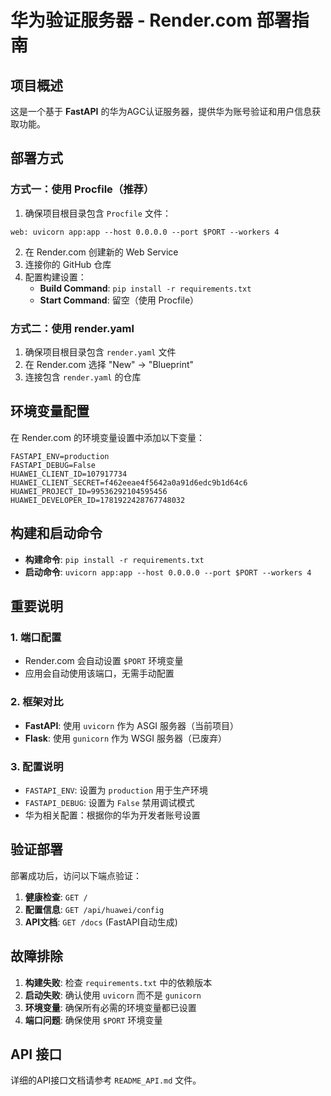 # 华为验证服务器 - Render.com 部署指南

## 项目概述

这是一个基于 **FastAPI** 的华为AGC认证服务器，提供华为账号验证和用户信息获取功能。

## 部署方式

### 方式一：使用 Procfile（推荐）

1. 确保项目根目录包含 `Procfile` 文件：
```
web: uvicorn app:app --host 0.0.0.0 --port $PORT --workers 4
```

2. 在 Render.com 创建新的 Web Service
3. 连接你的 GitHub 仓库
4. 配置构建设置：
   - **Build Command**: `pip install -r requirements.txt`
   - **Start Command**: 留空（使用 Procfile）

### 方式二：使用 render.yaml

1. 确保项目根目录包含 `render.yaml` 文件
2. 在 Render.com 选择 "New" -> "Blueprint"
3. 连接包含 `render.yaml` 的仓库

## 环境变量配置

在 Render.com 的环境变量设置中添加以下变量：

```
FASTAPI_ENV=production
FASTAPI_DEBUG=False
HUAWEI_CLIENT_ID=107917734
HUAWEI_CLIENT_SECRET=f462eeae4f5642a0a91d6edc9b1d64c6
HUAWEI_PROJECT_ID=99536292104595456
HUAWEI_DEVELOPER_ID=1781922428767748032
```

## 构建和启动命令

- **构建命令**: `pip install -r requirements.txt`
- **启动命令**: `uvicorn app:app --host 0.0.0.0 --port $PORT --workers 4`

## 重要说明

### 1. 端口配置
- Render.com 会自动设置 `$PORT` 环境变量
- 应用会自动使用该端口，无需手动配置

### 2. 框架对比
- **FastAPI**: 使用 `uvicorn` 作为 ASGI 服务器（当前项目）
- **Flask**: 使用 `gunicorn` 作为 WSGI 服务器（已废弃）

### 3. 配置说明
- `FASTAPI_ENV`: 设置为 `production` 用于生产环境
- `FASTAPI_DEBUG`: 设置为 `False` 禁用调试模式
- 华为相关配置：根据你的华为开发者账号设置

## 验证部署

部署成功后，访问以下端点验证：

1. **健康检查**: `GET /`
2. **配置信息**: `GET /api/huawei/config`
3. **API文档**: `GET /docs` (FastAPI自动生成)

## 故障排除

1. **构建失败**: 检查 `requirements.txt` 中的依赖版本
2. **启动失败**: 确认使用 `uvicorn` 而不是 `gunicorn`
3. **环境变量**: 确保所有必需的环境变量都已设置
4. **端口问题**: 确保使用 `$PORT` 环境变量

## API 接口

详细的API接口文档请参考 `README_API.md` 文件。